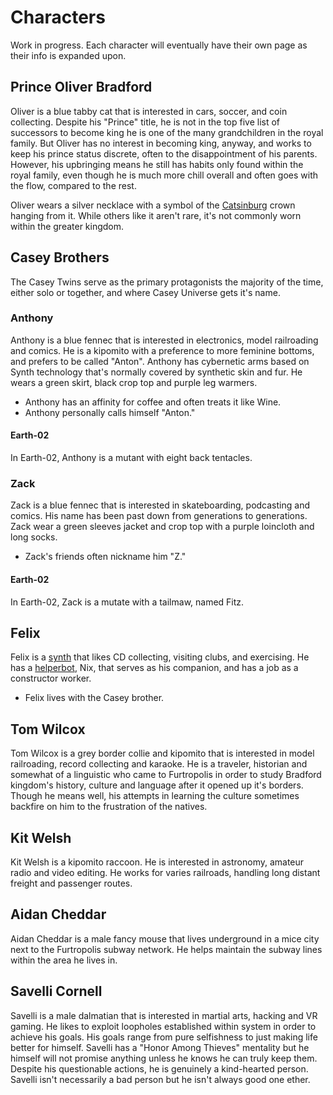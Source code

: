 # Characters

Work in progress. Each character will eventually have their own page as their info is expanded upon.

## Prince Oliver Bradford

Oliver is a blue tabby cat that is interested in cars, soccer, and coin collecting. Despite his "Prince" title, he is not in the top five list of successors to become king he is one of the many grandchildren in the royal family. But Oliver has no interest in becoming king, anyway, and works to keep his prince status discrete, often to the disappointment of his parents. However, his upbringing means he still has habits only found within the royal family, even though he is much more chill overall and often goes with the flow, compared to the rest. 

Oliver wears a silver necklace with a symbol of the [Catsinburg](./universe/locations.md) crown hanging from it. While others like it aren't rare, it's not commonly worn within the greater kingdom.

## Casey Brothers

The Casey Twins serve as the primary protagonists the majority of the time, either solo or together, and where Casey Universe gets it's name.

### Anthony

Anthony is a blue fennec that is interested in electronics, model railroading and comics. He is a kipomito with a preference to more feminine bottoms, and prefers to be called "Anton". Anthony has cybernetic arms based on Synth technology that's normally covered by synthetic skin and fur. He wears a green skirt, black crop top and purple leg warmers.

- Anthony has an affinity for coffee and often treats it like Wine. 
- Anthony personally calls himself "Anton."

#### Earth-02

In Earth-02, Anthony is a mutant with eight back tentacles.

### Zack

Zack is a blue fennec that is interested in skateboarding, podcasting and comics. His name has been past down from generations to generations. Zack wear a green sleeves jacket and crop top with a purple loincloth and long socks.

- Zack's friends often nickname him "Z."
#### Earth-02

In Earth-02, Zack is a mutate with a tailmaw, named Fitz.

## Felix

Felix is a [synth](./species/synths.md) that likes CD collecting, visiting clubs, and exercising. He has a [helperbot](https://synthspecies.com/wiki/Helperbots), Nix, that serves as his companion, and has a job as a constructor worker.

- Felix lives with the Casey brother.

## Tom Wilcox

Tom Wilcox is a grey border collie and kipomito that is interested in model railroading, record collecting and karaoke. He is a traveler, historian and somewhat of a linguistic who came to Furtropolis in order to study Bradford kingdom's history, culture and language after it opened up it's borders. Though he means well, his attempts in learning the culture sometimes backfire on him to the frustration of the natives.

## Kit Welsh

Kit Welsh is a kipomito raccoon. He is interested in astronomy, amateur radio and video editing. He works for varies railroads, handling long distant freight and passenger routes.

## Aidan Cheddar

Aidan Cheddar is a male fancy mouse that lives underground in a mice city next to the Furtropolis subway network. He helps maintain the subway lines within the area he lives in.

## Savelli Cornell

Savelli is a male dalmatian that is interested in martial arts, hacking and VR gaming. He likes to exploit loopholes established within system in order to achieve his goals. His goals range from pure selfishness to just making life better for himself. Savelli has a "Honor Among Thieves" mentality but he himself will not promise anything unless he knows he can truly keep them. Despite his questionable actions, he is genuinely a kind-hearted person. Savelli isn't necessarily a bad person but he isn't always good one ether.